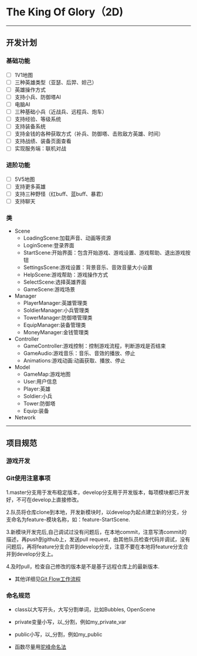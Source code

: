# The King Of Glory（2D)
---
## 开发计划
### 基础功能
- [ ] 1V1地图 
- [ ] 三种英雄类型（亚瑟、后羿、妲己）
- [ ] 英雄操作方式
- [ ] 支持小兵、防御塔AI
- [ ] 电脑AI
- [ ] 三种基础小兵（近战兵、远程兵、炮车）
- [ ] 支持经验、等级系统
- [ ] 支持装备系统
- [ ] 支持金钱的各种获取方式（补兵、防御塔、击败敌方英雄、时间）
- [ ] 支持战绩、装备页面查看
- [ ] 实现服务端：联机对战
### 进阶功能
- [ ] 5V5地图
- [ ] 支持更多英雄
- [ ] 支持三种野怪（红buff、蓝buff、暴君）
- [ ] 支持聊天
### 类
+ Scene
   + LoadingScene:加载声音、动画等资源
   + LoginScene:登录界面
   + StartScene:开始界面：包含开始游戏、游戏设置、游戏帮助、退出游戏按钮
   + SettingsScene:游戏设置：背景音乐、音效音量大小设置
   + HelpScene:游戏帮助：游戏操作方式
   + SelectScene:选择英雄界面
   + GameScene:游戏场景   
+ Manager
   + PlayerManager:英雄管理类
   + SoldierManager:小兵管理类
   + TowerManager:防御塔管理类
   + EquipManager:装备管理类
   + MoneyManager:金钱管理类
+ Controller
   + GameController:游戏控制：控制游戏流程，判断游戏是否结束
   + GameAudio:游戏音乐：音乐、音效的播放、停止
   + Animations:游戏动画:动画获取、播放、停止
+ Model
   + GameMap:游戏地图
   + User:用户信息
   + Player:英雄
   + Soldier:小兵
   + Tower:防御塔
   + Equip:装备
+ Network
---   
## 项目规范
### 游戏开发
### Git使用注意事项
 
  1.master分支用于发布稳定版本，develop分支用于开发版本，每项模块都已开发好，不可在develop上直接修改。
 
 2.队员将仓库clone到本地，开发新模块时，以develop为起点建立新的分支，分支命名为feature-模块名称，如：feature-StartScene.
 
 3.新模块开发完后,自己调试过没有问题后，在本地commit，注意写清commit的描述，再push到github上，发送pull request，由其他队员检查代码并调试，没有问题后，再将feature分支合并到develop分支，注意不要在本地将feature分支合并到develop分支上。
 
 4.及时pull，检查自己修改的版本是不是基于远程仓库上的最新版本.
 + 其他详细见[Git Flow工作流程](https://www.jianshu.com/p/9a76e9aa9534)
### 命名规范
+ class以大写开头，大写分割单词，比如Bubbles, OpenScene

+ private变量小写，以_分割，例如my_private_var

+ public小写，以_分割，例如my_public

+ 函数尽量用[驼峰命名法](https://blog.csdn.net/weibo1230123/article/details/82829537)
